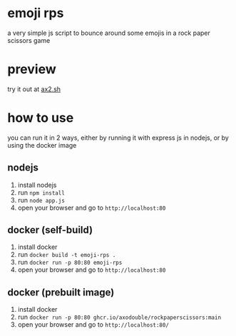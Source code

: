 # emoji rps

a very simple js script to bounce around some emojis in a rock paper scissors game

# preview
try it out at [ax2.sh](https://ax2.sh/)

# how to use

you can run it in 2 ways, either by running it with express js in nodejs, or by using the docker image

## nodejs

1. install nodejs
2. run `npm install`
3. run `node app.js`
4. open your browser and go to `http://localhost:80`

## docker (self-build)

1. install docker
2. run `docker build -t emoji-rps .`
3. run `docker run -p 80:80 emoji-rps`
4. open your browser and go to `http://localhost:80`

## docker (prebuilt image)
1. install docker
2. run `docker run -p 80:80 ghcr.io/axodouble/rockpaperscissors:main`
3. open your browser and go to `http://localhost:80/`
